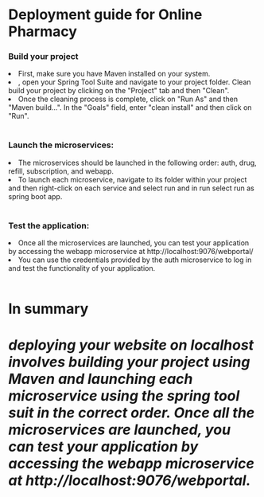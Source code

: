 <h1><b>Deployment guide for Online Pharmacy</b></h1>

<h3><b>Build your project</b></h3>

<li>First, make sure you have Maven installed on your system.</li>
<li>, open your Spring Tool Suite and navigate to your project folder. Clean build your project by clicking on the "Project" tab and then "Clean".</li>
<li>Once the cleaning process is complete, click on "Run As" and then "Maven build...". In the "Goals" field, enter "clean install" and then click on "Run".</li>

<br>
<h3><b>Launch the microservices:</b></h3>
<li>The microservices should be launched in the following order: auth, drug, refill, subscription, and webapp. </li>
<li>To launch each microservice, navigate to its folder within your project and then right-click on each service and select run and in run select run as spring boot app.</li>

<br>
<h3><b>Test the application:</b></h3>
<li>Once all the microservices are launched, you can test your application by accessing the webapp microservice at http://localhost:9076/webportal/ </li>
<li>You can use the credentials provided by the auth microservice to log in and test the functionality of your application.</li>
<br>

<h1><b>In summary</b</h1><br>

<h5>deploying your website on localhost involves building your project using Maven and launching each microservice using the spring tool suit in the correct order. Once all the microservices are launched, you can test your application by accessing the webapp microservice at http://localhost:9076/webportal.</h5>